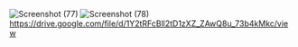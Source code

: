 
![Screenshot (77)](https://github.com/GAURAV945432/Apple-Vision_Pro/assets/84425583/bc195635-2c22-4954-983b-8a80c47c21d4)
![Screenshot (78)](https://github.com/GAURAV945432/Apple-Vision_Pro/assets/84425583/c06c65cd-0198-4e24-aeef-ae63aa98941e)
https://drive.google.com/file/d/1Y2tRFcBll2tD1zXZ_ZAwQ8u_73b4kMkc/view


